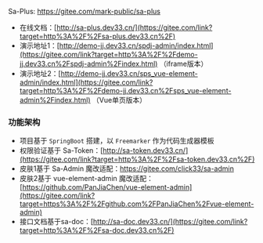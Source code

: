 Sa-Plus:  https://gitee.com/mark-public/sa-plus

- 在线文档：[http://sa-plus.dev33.cn/](https://gitee.com/link?target=http%3A%2F%2Fsa-plus.dev33.cn%2F)
- 演示地址1：[http://demo-jj.dev33.cn/spdj-admin/index.html](https://gitee.com/link?target=http%3A%2F%2Fdemo-jj.dev33.cn%2Fspdj-admin%2Findex.html) （iframe版本）
- 演示地址2：[http://demo-jj.dev33.cn/sps_vue-element-admin/index.html](https://gitee.com/link?target=http%3A%2F%2Fdemo-jj.dev33.cn%2Fsps_vue-element-admin%2Findex.html) （Vue单页版本）



###  功能架构

- 项目基于 `SpringBoot` 搭建，以 `Freemarker` 作为代码生成器模板
- 权限验证基于 Sa-Token：[http://sa-token.dev33.cn/](https://gitee.com/link?target=http%3A%2F%2Fsa-token.dev33.cn%2F)
- 皮肤1基于 Sa-Admin 魔改适配：https://gitee.com/click33/sa-admin
- 皮肤2基于 vue-element-admin 魔改适配：[https://github.com/PanJiaChen/vue-element-admin](https://gitee.com/link?target=https%3A%2F%2Fgithub.com%2FPanJiaChen%2Fvue-element-admin)
- 接口文档基于sa-doc：[http://sa-doc.dev33.cn/](https://gitee.com/link?target=http%3A%2F%2Fsa-doc.dev33.cn%2F)
